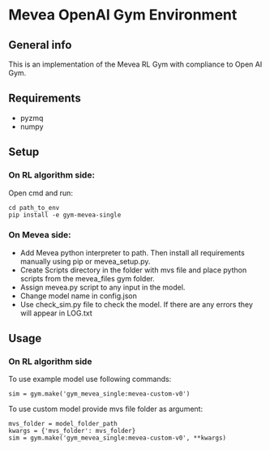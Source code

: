 # Mevea OpenAI Gym Environment 

## General info
This is an implementation of the Mevea RL Gym with compliance to Open AI Gym.

    
## Requirements

- pyzmq
- numpy
    
## Setup

### On RL algorithm side:

Open cmd and run:
```
cd path_to_env
pip install -e gym-mevea-single
```

### On Mevea side:

- Add Mevea python interpreter to path. Then install all requirements manually using pip or mevea_setup.py.
- Create Scripts directory in the folder with mvs file and place python scripts from the mevea_files gym folder.
- Assign mevea.py script to any input in the model.
- Change model name in config.json
- Use check_sim.py file to check the model. If there are any errors they will appear in LOG.txt

## Usage

### On RL algorithm side

To use example model use following commands:
    
```
sim = gym.make('gym_mevea_single:mevea-custom-v0')
```

To use custom model provide mvs file folder as argument:
```
mvs_folder = model_folder_path
kwargs = {'mvs_folder': mvs_folder}
sim = gym.make('gym_mevea_single:mevea-custom-v0', **kwargs)
```
